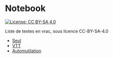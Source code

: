 <!-- SPDX-License-Identifier: CC-BY-SA-4.0 -->
# Notebook

[![License: CC BY-SA 4.0](https://img.shields.io/badge/License-CC%20BY--SA%204.0-lightgrey.svg)](https://creativecommons.org/licenses/by-sa/4.0/deed.fr)

Liste de textes en vrac, sous licence CC-BY-SA-4.0

- [Seul](seul.md)
- [VTT](vtt.md)
- [Automutilation](automutilation.md)
